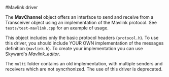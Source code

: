 #Mavlink driver

The **MavChannel** object offers an interface to send and receive from a Transceiver object using an implementation of the Mavlink protocol. See `tests/test-mavlink.cpp` for an axample of usage.

This object includes only the basic protocol headers (`protocol.h`). To use this driver, you should include YOUR OWN implementation of the messages definition (`mavlink.h`). To create your implementation you can use Skyward's *Mavlink_editor*.

The `multi` folder contains an old implementation, with multiple senders and receivers which are not syncrhonized. The use of this driver is deprecated.